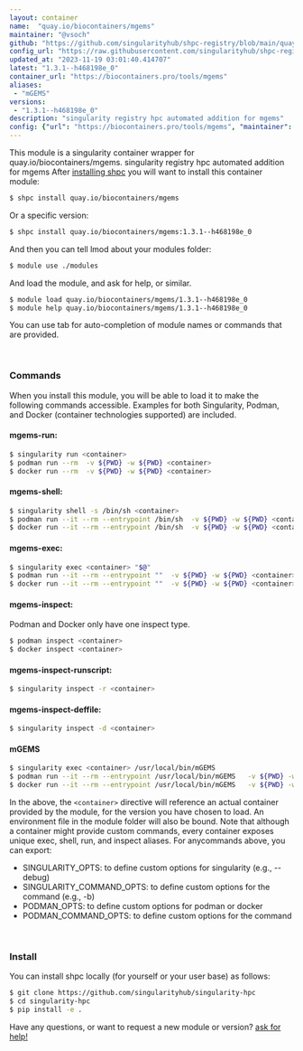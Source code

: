 ```yaml
---
layout: container
name:  "quay.io/biocontainers/mgems"
maintainer: "@vsoch"
github: "https://github.com/singularityhub/shpc-registry/blob/main/quay.io/biocontainers/mgems/container.yaml"
config_url: "https://raw.githubusercontent.com/singularityhub/shpc-registry/main/quay.io/biocontainers/mgems/container.yaml"
updated_at: "2023-11-19 03:01:40.414707"
latest: "1.3.1--h468198e_0"
container_url: "https://biocontainers.pro/tools/mgems"
aliases:
 - "mGEMS"
versions:
 - "1.3.1--h468198e_0"
description: "singularity registry hpc automated addition for mgems"
config: {"url": "https://biocontainers.pro/tools/mgems", "maintainer": "@vsoch", "description": "singularity registry hpc automated addition for mgems", "latest": {"1.3.1--h468198e_0": "sha256:eaa440b4eb637ac9f97beda227291fb6272ae36d56b75a8b1b77211889d6b296"}, "tags": {"1.3.1--h468198e_0": "sha256:eaa440b4eb637ac9f97beda227291fb6272ae36d56b75a8b1b77211889d6b296"}, "docker": "quay.io/biocontainers/mgems", "aliases": {"mGEMS": "/usr/local/bin/mGEMS"}}
---
```


This module is a singularity container wrapper for quay.io/biocontainers/mgems.
singularity registry hpc automated addition for mgems
After [installing shpc](#install) you will want to install this container module:


```bash
$ shpc install quay.io/biocontainers/mgems
```

Or a specific version:

```bash
$ shpc install quay.io/biocontainers/mgems:1.3.1--h468198e_0
```

And then you can tell lmod about your modules folder:

```bash
$ module use ./modules
```

And load the module, and ask for help, or similar.

```bash
$ module load quay.io/biocontainers/mgems/1.3.1--h468198e_0
$ module help quay.io/biocontainers/mgems/1.3.1--h468198e_0
```

You can use tab for auto-completion of module names or commands that are provided.

<br>

### Commands

When you install this module, you will be able to load it to make the following commands accessible.
Examples for both Singularity, Podman, and Docker (container technologies supported) are included.

#### mgems-run:

```bash
$ singularity run <container>
$ podman run --rm  -v ${PWD} -w ${PWD} <container>
$ docker run --rm  -v ${PWD} -w ${PWD} <container>
```

#### mgems-shell:

```bash
$ singularity shell -s /bin/sh <container>
$ podman run --it --rm --entrypoint /bin/sh  -v ${PWD} -w ${PWD} <container>
$ docker run --it --rm --entrypoint /bin/sh  -v ${PWD} -w ${PWD} <container>
```

#### mgems-exec:

```bash
$ singularity exec <container> "$@"
$ podman run --it --rm --entrypoint ""  -v ${PWD} -w ${PWD} <container> "$@"
$ docker run --it --rm --entrypoint ""  -v ${PWD} -w ${PWD} <container> "$@"
```

#### mgems-inspect:

Podman and Docker only have one inspect type.

```bash
$ podman inspect <container>
$ docker inspect <container>
```

#### mgems-inspect-runscript:

```bash
$ singularity inspect -r <container>
```

#### mgems-inspect-deffile:

```bash
$ singularity inspect -d <container>
```


#### mGEMS

```bash
$ singularity exec <container> /usr/local/bin/mGEMS
$ podman run --it --rm --entrypoint /usr/local/bin/mGEMS   -v ${PWD} -w ${PWD} <container> -c " $@"
$ docker run --it --rm --entrypoint /usr/local/bin/mGEMS   -v ${PWD} -w ${PWD} <container> -c " $@"
```



In the above, the `<container>` directive will reference an actual container provided
by the module, for the version you have chosen to load. An environment file in the
module folder will also be bound. Note that although a container
might provide custom commands, every container exposes unique exec, shell, run, and
inspect aliases. For anycommands above, you can export:

 - SINGULARITY_OPTS: to define custom options for singularity (e.g., --debug)
 - SINGULARITY_COMMAND_OPTS: to define custom options for the command (e.g., -b)
 - PODMAN_OPTS: to define custom options for podman or docker
 - PODMAN_COMMAND_OPTS: to define custom options for the command

<br>

### Install

You can install shpc locally (for yourself or your user base) as follows:

```bash
$ git clone https://github.com/singularityhub/singularity-hpc
$ cd singularity-hpc
$ pip install -e .
```

Have any questions, or want to request a new module or version? [ask for help!](https://github.com/singularityhub/singularity-hpc/issues)